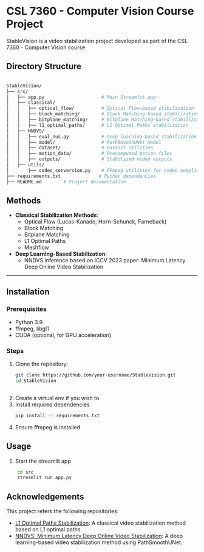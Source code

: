 # CSL 7360 - Computer Vision Course Project  



StableVision is a video stabilization project developed as part of the CSL 7360 - Computer Vision course

## Directory Structure
```bash

StableVision/
├── src/
│   ├── app.py                     # Main Streamlit app
│   ├── classical/
│   │   ├── optical_flow/          # Optical Flow-based stabilization
│   │   ├── block_matching/        # Block Matching-based stabilization
│   │   ├── bitplane_matching/     # Bitplane Matching-based stabilization
│   │   ├── l1_optimal_paths/      # L1 Optimal Paths stabilization
│   ├── NNDVS/
│   │   ├── eval_nus.py            # Deep learning-based stabilization
│   │   ├── model/                 # PathSmoothUNet model
│   │   ├── dataset/               # Dataset utilities
│   │   ├── motion_data/           # Precomputed motion files
│   │   ├── outputs/               # Stabilized video outputs
│   ├── utils/
│       ├── codec_conversion.py    # FFmpeg utilities for codec compliance
├── requirements.txt              # Python dependencies
├── README.md        # Project documentation
```




## Methods
- **Classical Stabilization Methods**:
  - Optical Flow (Lucas-Kanade, Horn-Schunck, Farneback)
  - Block Matching
  - Bitplane Matching
  - L1 Optimal Paths
  - Meshflow
- **Deep Learning-Based Stabilization**:
  - NNDVS inference based on ICCV 2023 paper: Minimum Latency Deep Online Video Stabilization

---

## Installation

### Prerequisites
- Python 3.9
- ffmpeg, libgl1
- CUDA (optional, for GPU acceleration)

### Steps
1. Clone the repository:
   ```bash
   git clone https://github.com/your-username/StableVision.git
   cd StableVision
    
2. Create a virtual env if you wish to
3. Install required dependencies
    ```bash
    pip install -r requirements.txt

4. Ensure ffmpeg is installed


## Usage
1. Start the streamlit app 
```bash
    cd src
    streamlit run app.py
```

## Acknowledgements
This project refers the following repositories:

- [L1 Optimal Paths Stabilization](https://github.com/ishank-juneja/L1-optimal-paths-Stabilization): A classical video stabilization method based on L1 optimal paths.
- [NNDVS: Minimum Latency Deep Online Video Stabilization](https://github.com/liuzhen03/NNDVS): A deep learning-based video stabilization method using PathSmoothUNet.

